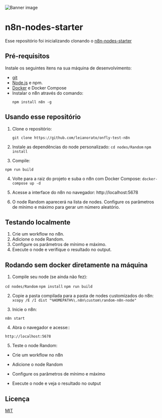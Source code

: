 ![Banner image](https://user-images.githubusercontent.com/10284570/173569848-c624317f-42b1-45a6-ab09-f0ea3c247648.png)

# n8n-nodes-starter

Esse repositório foi inicializando clonando o [n8n-nodes-starter](https://github.com/n8n-io/n8n-nodes-starter)


## Pré-requisitos

Instale os seguintes itens na sua máquina de desenvolvimento:

* [git](https://git-scm.com/downloads)
* [Node.js](https://docs.microsoft.com/en-us/windows/dev-environment/javascript/nodejs-on-windows) e npm.
* [Docker](https://www.docker.com/get-started/) e Docker Compose
* Instalar o n8n através do comando:
  ```
  npm install n8n -g
  ```

## Usando esse repositório

1. Clone o repositório:
   ```
   git clone https://github.com/leianorato/onfly-test-n8n
   ```
2. Instale as dependências do node personalizado: 
`cd nodes/Random`
`npm install`

3. Compile:

`npm run build`

4. Volte para a raiz do projeto e suba o n8n com Docker Compose:
`docker-compose up -d`

5. Acesse a interface do n8n no navegador:
http://localhost:5678

6. O node Random aparecerá na lista de nodes. Configure os parâmetros de mínimo e máximo para gerar um número aleatório.


## Testando localmente

1. Crie um workflow no n8n.
2. Adicione o node Random.
3. Configure os parâmetros de mínimo e máximo.
4. Execute o node e verifique o resultado no output.

## Rodando sem docker diretamente na máquina

1. Compile seu node (se ainda não fez):

`cd nodes/Random`
`npm install`
`npm run build`

2. Copie a pasta compilada para a pasta de nodes customizados do n8n:
`xcopy /E /I dist "%HOMEPATH%\.n8n\custom\random-n8n-node"`

3. Inicie o n8n:

`n8n start`

4. Abra o navegador e acesse::

`http://localhost:5678`

5. Teste o node Random:

- Crie um workflow no n8n

- Adicione o node Random

- Configure os parâmetros de mínimo e máximo 

- Execute o node e veja o resultado no output

## Licença

[MIT](https://github.com/n8n-io/n8n-nodes-starter/blob/master/LICENSE.md)
